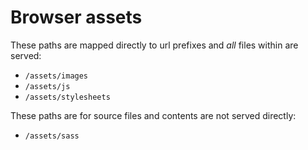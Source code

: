 Browser assets
==============

These paths are mapped directly to url prefixes and _all_ files within are served:

- `/assets/images`
- `/assets/js`
- `/assets/stylesheets`

These paths are for source files and contents are not served directly:

- `/assets/sass`
